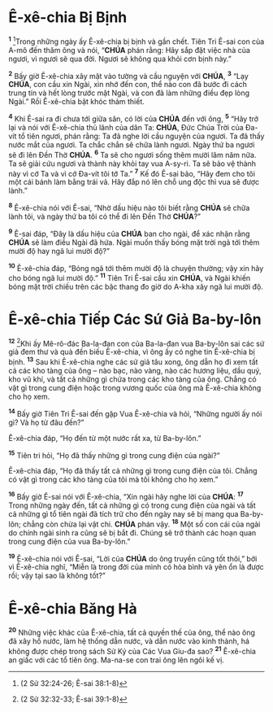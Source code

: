 # Ê-xê-chia Bị Bịnh
<sup><b>1</b></sup> [^1@-e5403980-6a69-46b6-bc80-d6cb7ae3e64b]Trong những ngày ấy Ê-xê-chia bị bịnh và gần chết. Tiên Tri Ê-sai con của A-mô đến thăm ông và nói, “**CHÚA** phán rằng: Hãy sắp đặt việc nhà của ngươi, vì ngươi sẽ qua đời. Ngươi sẽ không qua khỏi cơn bịnh này.”

<sup><b>2</b></sup> Bấy giờ Ê-xê-chia xây mặt vào tường và cầu nguyện với **CHÚA**, <sup><b>3</b></sup> “Lạy **CHÚA**, con cầu xin Ngài, xin nhớ đến con, thể nào con đã bước đi cách trung tín và hết lòng trước mặt Ngài, và con đã làm những điều đẹp lòng Ngài.” Rồi Ê-xê-chia bật khóc thảm thiết.

<sup><b>4</b></sup> Khi Ê-sai ra đi chưa tới giữa sân, có lời của **CHÚA** đến với ông, <sup><b>5</b></sup> “Hãy trở lại và nói với Ê-xê-chia thủ lãnh của dân Ta: **CHÚA**, Đức Chúa Trời của Đa-vít tổ tiên ngươi, phán rằng: Ta đã nghe lời cầu nguyện của ngươi. Ta đã thấy nước mắt của ngươi. Ta chắc chắn sẽ chữa lành ngươi. Ngày thứ ba ngươi sẽ đi lên Đền Thờ **CHÚA**. <sup><b>6</b></sup> Ta sẽ cho ngươi sống thêm mười lăm năm nữa. Ta sẽ giải cứu ngươi và thành này khỏi tay vua A-sy-ri. Ta sẽ bảo vệ thành này vì cớ Ta và vì cớ Đa-vít tôi tớ Ta.” <sup><b>7</b></sup> Kế đó Ê-sai bảo, “Hãy đem cho tôi một cái bánh làm bằng trái vả. Hãy đắp nó lên chỗ ung độc thì vua sẽ được lành.”

<sup><b>8</b></sup> Ê-xê-chia nói với Ê-sai, “Nhờ dấu hiệu nào tôi biết rằng **CHÚA** sẽ chữa lành tôi, và ngày thứ ba tôi có thể đi lên Đền Thờ **CHÚA**?”

<sup><b>9</b></sup> Ê-sai đáp, “Đây là dấu hiệu của **CHÚA** ban cho ngài, để xác nhận rằng **CHÚA** sẽ làm điều Ngài đã hứa. Ngài muốn thấy bóng mặt trời ngã tới thêm mười độ hay ngã lui mười độ?”

<sup><b>10</b></sup> Ê-xê-chia đáp, “Bóng ngã tới thêm mười độ là chuyện thường; vậy xin hãy cho bóng ngã lui mười độ.” <sup><b>11</b></sup> Tiên Tri Ê-sai cầu xin **CHÚA**, và Ngài khiến bóng mặt trời chiếu trên các bậc thang đo giờ do A-kha xây ngã lui mười độ.

# Ê-xê-chia Tiếp Các Sứ Giả Ba-by-lôn
<sup><b>12</b></sup> [^2@-e5403980-6a69-46b6-bc80-d6cb7ae3e64b]Khi ấy Mê-rô-đác Ba-la-đan con của Ba-la-đan vua Ba-by-lôn sai các sứ giả đem thư và quà đến biếu Ê-xê-chia, vì ông ấy có nghe tin Ê-xê-chia bị bịnh. <sup><b>13</b></sup> Sau khi Ê-xê-chia nghe các sứ giả tâu xong, ông dẫn họ đi xem tất cả các kho tàng của ông – nào bạc, nào vàng, nào các hương liệu, dầu quý, kho vũ khí, và tất cả những gì chứa trong các kho tàng của ông. Chẳng có vật gì trong cung điện hoặc trong vương quốc của ông mà Ê-xê-chia không cho họ xem.

<sup><b>14</b></sup> Bấy giờ Tiên Tri Ê-sai đến gặp Vua Ê-xê-chia và hỏi, “Những người ấy nói gì? Và họ từ đâu đến?”

Ê-xê-chia đáp, “Họ đến từ một nước rất xa, từ Ba-by-lôn.”

<sup><b>15</b></sup> Tiên tri hỏi, “Họ đã thấy những gì trong cung điện của ngài?”

Ê-xê-chia đáp, “Họ đã thấy tất cả những gì trong cung điện của tôi. Chẳng có vật gì trong các kho tàng của tôi mà tôi không cho họ xem.”

<sup><b>16</b></sup> Bấy giờ Ê-sai nói với Ê-xê-chia, “Xin ngài hãy nghe lời của **CHÚA**: <sup><b>17</b></sup> Trong những ngày đến, tất cả những gì có trong cung điện của ngài và tất cả những gì tổ tiên ngài đã tích trữ cho đến ngày nay sẽ bị mang qua Ba-by-lôn; chẳng còn chừa lại vật chi. **CHÚA** phán vậy. <sup><b>18</b></sup> Một số con cái của ngài do chính ngài sinh ra cũng sẽ bị bắt đi. Chúng sẽ trở thành các hoạn quan trong cung điện của vua Ba-by-lôn.”

<sup><b>19</b></sup> Ê-xê-chia nói với Ê-sai, “Lời của **CHÚA** do ông truyền cũng tốt thôi,” bởi vì Ê-xê-chia nghĩ, “Miễn là trong đời của mình có hòa bình và yên ổn là được rồi; vậy tại sao là không tốt?”

# Ê-xê-chia Băng Hà
<sup><b>20</b></sup> Những việc khác của Ê-xê-chia, tất cả quyền thế của ông, thể nào ông đã xây hồ nước, làm hệ thống dẫn nước, và dẫn nước vào kinh thành, há không được chép trong sách Sử Ký của Các Vua Giu-đa sao? <sup><b>21</b></sup> Ê-xê-chia an giấc với các tổ tiên ông. Ma-na-se con trai ông lên ngôi kế vị.

[^1@-e5403980-6a69-46b6-bc80-d6cb7ae3e64b]: (2 Sử 32:24-26; Ê-sai 38:1-8)
[^2@-e5403980-6a69-46b6-bc80-d6cb7ae3e64b]: (2 Sử 32:32-33; Ê-sai 39:1-8)